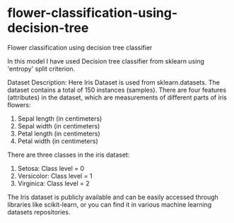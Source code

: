 # flower-classification-using-decision-tree
Flower classification using decision tree classifier

In this model I have used Decision tree classifier from sklearn using 'entropy' split criterion.

Dataset Description:
Here Iris Dataset is used from sklearn.datasets.
The dataset contains a total of 150 instances (samples).
There are four features (attributes) in the dataset, which are measurements of different parts of iris flowers:
1. Sepal length (in centimeters)
2. Sepal width (in centimeters)
3. Petal length (in centimeters)
4. Petal width (in centimeters)

There are three classes in the iris dataset:
1. Setosa: Class level = 0
2. Versicolor: Class level = 1
3. Virginica: Class level = 2

The Iris dataset is publicly available and can be easily accessed through libraries like scikit-learn, or you can find it in various machine learning datasets repositories.
